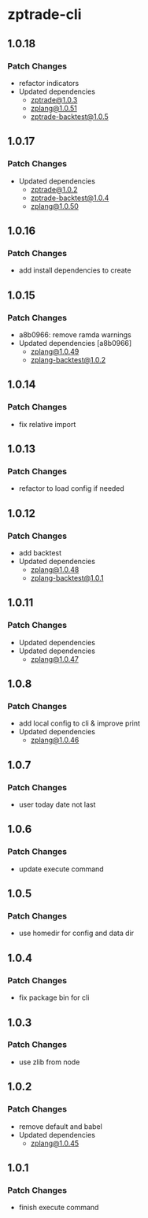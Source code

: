 # zptrade-cli

## 1.0.18

### Patch Changes

- refactor indicators
- Updated dependencies
  - zptrade@1.0.3
  - zplang@1.0.51
  - zptrade-backtest@1.0.5

## 1.0.17

### Patch Changes

- Updated dependencies
  - zptrade@1.0.2
  - zptrade-backtest@1.0.4
  - zplang@1.0.50

## 1.0.16

### Patch Changes

- add install dependencies to create

## 1.0.15

### Patch Changes

- a8b0966: remove ramda warnings
- Updated dependencies [a8b0966]
  - zplang@1.0.49
  - zplang-backtest@1.0.2

## 1.0.14

### Patch Changes

- fix relative import

## 1.0.13

### Patch Changes

- refactor to load config if needed

## 1.0.12

### Patch Changes

- add backtest
- Updated dependencies
  - zplang@1.0.48
  - zplang-backtest@1.0.1

## 1.0.11

### Patch Changes

- Updated dependencies
- Updated dependencies
  - zplang@1.0.47

## 1.0.8

### Patch Changes

- add local config to cli & improve print
- Updated dependencies
  - zplang@1.0.46

## 1.0.7

### Patch Changes

- user today date not last

## 1.0.6

### Patch Changes

- update execute command

## 1.0.5

### Patch Changes

- use homedir for config and data dir

## 1.0.4

### Patch Changes

- fix package bin for cli

## 1.0.3

### Patch Changes

- use zlib from node

## 1.0.2

### Patch Changes

- remove default and babel
- Updated dependencies
  - zplang@1.0.45

## 1.0.1

### Patch Changes

- finish execute command
